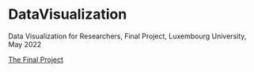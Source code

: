 # DataVisualization
Data Visualization for Researchers, Final Project, Luxembourg University, May 2022

[The Final Project](https://shrnkm.github.io/DataVisualization/)
